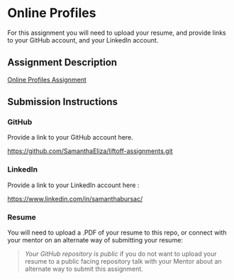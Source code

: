 # Online Profiles
For this assignment you will need to upload your resume, and provide links to your GitHub account, and your LinkedIn account.

## Assignment Description
[Online Profiles Assignment](https://education.launchcode.org/liftoff/assignments/online-profiles/)

## Submission Instructions
 
### GitHub
Provide a link to your GitHub account here.

https://github.com/SamanthaEliza/liftoff-assignments.git
 
### LinkedIn
Provide a link to your LinkedIn account here :

https://www.linkedin.com/in/samanthabursac/

### Resume
You will need to upload a .PDF of your resume to this repo, or connect with your mentor on an alternate way of submitting your resume:


> *Your GitHub repository is public* if you do not want to upload your resume to a public facing repository talk with your Mentor about an alternate way to submit this assignment.
